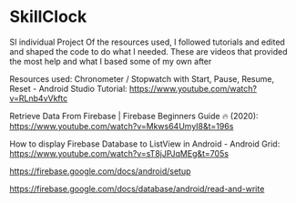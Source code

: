 # SkillClock
SI individual Project
Of the resources used, I followed tutorials and edited and shaped the code to do what I needed. These are videos
that provided the most help and what I based some of my own after

Resources used:
Chronometer / Stopwatch with Start, Pause, Resume, Reset - Android Studio Tutorial: https://www.youtube.com/watch?v=RLnb4vVkftc

Retrieve Data From Firebase | Firebase Beginners Guide 🔥 (2020): https://www.youtube.com/watch?v=Mkws64UmyI8&t=196s

How to display Firebase Database to ListView in Android - Android Grid: https://www.youtube.com/watch?v=sT8jJPJqMEg&t=705s

https://firebase.google.com/docs/android/setup

https://firebase.google.com/docs/database/android/read-and-write
